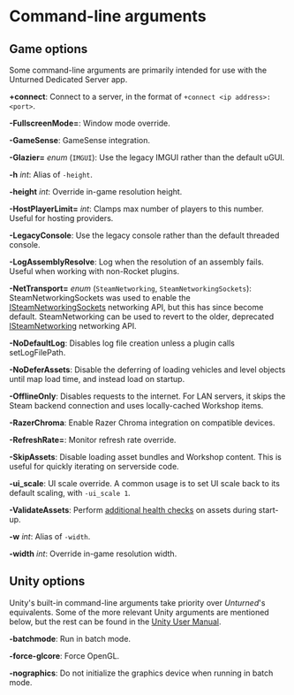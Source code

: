 Command-line arguments
======================

Game options
------------

Some command-line arguments are primarily intended for use with the Unturned Dedicated Server app.



**+connect**: Connect to a server, in the format of `+connect <ip address>:<port>`.

**-FullscreenMode=**: Window mode override.

**-GameSense**: GameSense integration.

**-Glazier=** *enum* (`IMGUI`): Use the legacy IMGUI rather than the default uGUI.

**-h** *int*: Alias of `-height`.

**-height** *int*: Override in-game resolution height.

**-HostPlayerLimit=** *int*: Clamps max number of players to this number. Useful for hosting providers.

**-LegacyConsole**: Use the legacy console rather than the default threaded console.

**-LogAssemblyResolve**: Log when the resolution of an assembly fails. Useful when working with non-Rocket plugins.

**-NetTransport=** *enum* (`SteamNetworking`, `SteamNetworkingSockets`): SteamNetworkingSockets was used to enable the [ISteamNetworkingSockets](https://partner.steamgames.com/doc/api/ISteamNetworkingSockets) networking API, but this has since become default. SteamNetworking can be used to revert to the older, deprecated [ISteamNetworking](https://partner.steamgames.com/doc/api/ISteamNetworking) networking API.

**-NoDefaultLog**: Disables log file creation unless a plugin calls setLogFilePath.

**-NoDeferAssets**: Disable the deferring of loading vehicles and level objects until map load time, and instead load on startup.

**-OfflineOnly**: Disables requests to the internet. For LAN servers, it skips the Steam backend connection and uses locally-cached Workshop items.

**-RazerChroma**: Enable Razer Chroma integration on compatible devices.

**-RefreshRate=**: Monitor refresh rate override.

**-SkipAssets**: Disable loading asset bundles and Workshop content. This is useful for quickly iterating on serverside code.

**-ui_scale**: UI scale override. A common usage is to set UI scale back to its default scaling, with `-ui_scale 1`.

**-ValidateAssets**: Perform [additional health checks](AssetValidation.md) on assets during start-up.

**-w** *int*: Alias of `-width`.

**-width** *int*: Override in-game resolution width.

Unity options
-------------

Unity's built-in command-line arguments take priority over *Unturned*'s equivalents. Some of the more relevant Unity arguments are mentioned below, but the rest can be found in the [Unity User Manual](https://docs.unity3d.com/2019.4/Documentation/Manual/CommandLineArguments.html).

**-batchmode**: Run in batch mode.

**-force-glcore**: Force OpenGL.

**-nographics**: Do not initialize the graphics device when running in batch mode.
